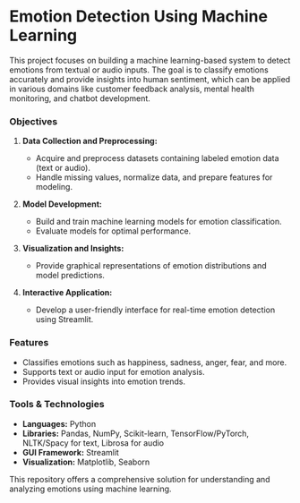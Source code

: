 # Emotion Detection Using Machine Learning  

This project focuses on building a machine learning-based system to detect emotions from textual or audio inputs. The goal is to classify emotions accurately and provide insights into human sentiment, which can be applied in various domains like customer feedback analysis, mental health monitoring, and chatbot development.  

### Objectives  
1. **Data Collection and Preprocessing:**  
   - Acquire and preprocess datasets containing labeled emotion data (text or audio).  
   - Handle missing values, normalize data, and prepare features for modeling.  

2. **Model Development:**  
   - Build and train machine learning models for emotion classification.  
   - Evaluate models for optimal performance.  

3. **Visualization and Insights:**  
   - Provide graphical representations of emotion distributions and model predictions.  

4. **Interactive Application:**  
   - Develop a user-friendly interface for real-time emotion detection using Streamlit.  

### Features  
- Classifies emotions such as happiness, sadness, anger, fear, and more.  
- Supports text or audio input for emotion analysis.  
- Provides visual insights into emotion trends.  

### Tools & Technologies  
- **Languages:** Python  
- **Libraries:** Pandas, NumPy, Scikit-learn, TensorFlow/PyTorch, NLTK/Spacy for text, Librosa for audio  
- **GUI Framework:** Streamlit  
- **Visualization:** Matplotlib, Seaborn  

This repository offers a comprehensive solution for understanding and analyzing emotions using machine learning.
